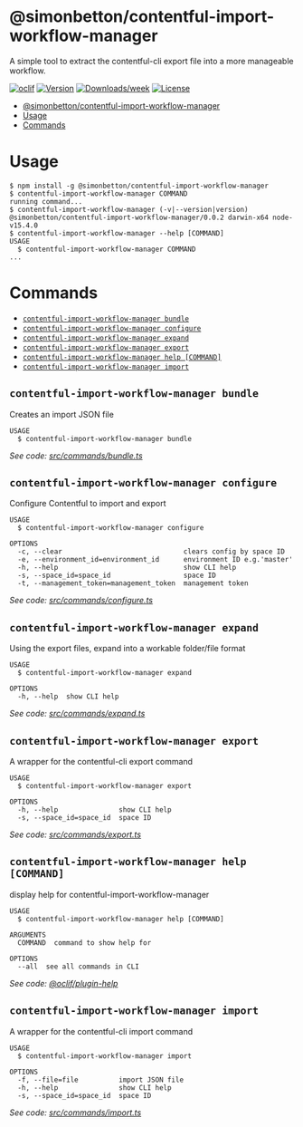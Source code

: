 # @simonbetton/contentful-import-workflow-manager

A simple tool to extract the contentful-cli export file into a more manageable workflow.

[![oclif](https://img.shields.io/badge/cli-oclif-brightgreen.svg)](https://oclif.io)
[![Version](https://img.shields.io/npm/v/@simonbetton/contentful-import-workflow-manager.svg)](https://npmjs.org/package/@simonbetton/contentful-import-workflow-manager)
[![Downloads/week](https://img.shields.io/npm/dw/@simonbetton/contentful-import-workflow-manager.svg)](https://npmjs.org/package/@simonbetton/contentful-import-workflow-manager)
[![License](https://img.shields.io/npm/l/@simonbetton/contentful-import-workflow-manager.svg)](https://github.com/simonbetton/contentful-import-workflow-manager/blob/main/package.json)

<!-- toc -->
* [@simonbetton/contentful-import-workflow-manager](#simonbettoncontentful-import-workflow-manager)
* [Usage](#usage)
* [Commands](#commands)
<!-- tocstop -->

# Usage

<!-- usage -->
```sh-session
$ npm install -g @simonbetton/contentful-import-workflow-manager
$ contentful-import-workflow-manager COMMAND
running command...
$ contentful-import-workflow-manager (-v|--version|version)
@simonbetton/contentful-import-workflow-manager/0.0.2 darwin-x64 node-v15.4.0
$ contentful-import-workflow-manager --help [COMMAND]
USAGE
  $ contentful-import-workflow-manager COMMAND
...
```
<!-- usagestop -->

# Commands

<!-- commands -->
* [`contentful-import-workflow-manager bundle`](#contentful-import-workflow-manager-bundle)
* [`contentful-import-workflow-manager configure`](#contentful-import-workflow-manager-configure)
* [`contentful-import-workflow-manager expand`](#contentful-import-workflow-manager-expand)
* [`contentful-import-workflow-manager export`](#contentful-import-workflow-manager-export)
* [`contentful-import-workflow-manager help [COMMAND]`](#contentful-import-workflow-manager-help-command)
* [`contentful-import-workflow-manager import`](#contentful-import-workflow-manager-import)

## `contentful-import-workflow-manager bundle`

Creates an import JSON file

```
USAGE
  $ contentful-import-workflow-manager bundle
```

_See code: [src/commands/bundle.ts](https://github.com/simonbetton/contentful-import-workflow-manager/blob/v0.0.2/src/commands/bundle.ts)_

## `contentful-import-workflow-manager configure`

Configure Contentful to import and export

```
USAGE
  $ contentful-import-workflow-manager configure

OPTIONS
  -c, --clear                              clears config by space ID
  -e, --environment_id=environment_id      environment ID e.g.'master'
  -h, --help                               show CLI help
  -s, --space_id=space_id                  space ID
  -t, --management_token=management_token  management token
```

_See code: [src/commands/configure.ts](https://github.com/simonbetton/contentful-import-workflow-manager/blob/v0.0.2/src/commands/configure.ts)_

## `contentful-import-workflow-manager expand`

Using the export files, expand into a workable folder/file format

```
USAGE
  $ contentful-import-workflow-manager expand

OPTIONS
  -h, --help  show CLI help
```

_See code: [src/commands/expand.ts](https://github.com/simonbetton/contentful-import-workflow-manager/blob/v0.0.2/src/commands/expand.ts)_

## `contentful-import-workflow-manager export`

A wrapper for the contentful-cli export command

```
USAGE
  $ contentful-import-workflow-manager export

OPTIONS
  -h, --help               show CLI help
  -s, --space_id=space_id  space ID
```

_See code: [src/commands/export.ts](https://github.com/simonbetton/contentful-import-workflow-manager/blob/v0.0.2/src/commands/export.ts)_

## `contentful-import-workflow-manager help [COMMAND]`

display help for contentful-import-workflow-manager

```
USAGE
  $ contentful-import-workflow-manager help [COMMAND]

ARGUMENTS
  COMMAND  command to show help for

OPTIONS
  --all  see all commands in CLI
```

_See code: [@oclif/plugin-help](https://github.com/oclif/plugin-help/blob/v3.2.2/src/commands/help.ts)_

## `contentful-import-workflow-manager import`

A wrapper for the contentful-cli import command

```
USAGE
  $ contentful-import-workflow-manager import

OPTIONS
  -f, --file=file          import JSON file
  -h, --help               show CLI help
  -s, --space_id=space_id  space ID
```

_See code: [src/commands/import.ts](https://github.com/simonbetton/contentful-import-workflow-manager/blob/v0.0.2/src/commands/import.ts)_
<!-- commandsstop -->
